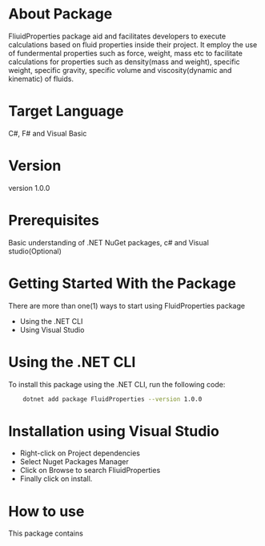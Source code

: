 # About Package
FliuidProperties package aid and facilitates developers to execute calculations based on fluid properties inside their project. It employ the use of  fundermental properties such as force, weight, mass etc to facilitate calculations for properties such as density(mass and weight), specific weight, specific gravity, specific volume and viscosity(dynamic and kinematic) of fluids.

# Target Language
C#, F# and Visual Basic

# Version
version 1.0.0

# Prerequisites
Basic understanding of .NET NuGet packages, c# and Visual studio(Optional)

# Getting Started With the Package
There are more than one(1) ways to start using FluidProperties package
* Using the .NET CLI
* Using Visual Studio

# Using the .NET CLI
To install this package using the .NET CLI, run the following code:
```sh
    dotnet add package FluidProperties --version 1.0.0 
 ```
# Installation using Visual Studio
* Right-click on Project dependencies
* Select Nuget Packages Manager
* Click on Browse to search FliuidProperties 
* Finally click on install.

# How to use 
This package contains 
